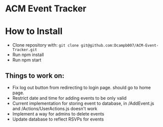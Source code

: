 # ACM Event Tracker

# How to Install

* Clone repository with: ``` git clone git@github.com:Dcampb007/ACM-Event-Tracker.git ```
* Run npm install
* Run npm start 
## Things to work on:
* Fix log out button from redirecting to login page. should go to home page.
* Restrict date and time for adding events to be only valid 
* Current implementation for storing event to database, in /AddEvent.js and /Actions/UserActions.js doesn't work 
* Implement a way for admins to delete events
* Update database to reflect RSVPs for events
